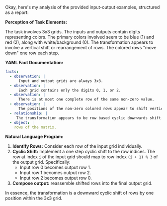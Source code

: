 Okay, here's my analysis of the provided input-output examples, structured as a report:

**Perception of Task Elements:**

The task involves 3x3 grids. The inputs and outputs contain digits representing colors. The primary colors involved seem to be blue (1) and red (2), along with white/background (0). The transformation appears to involve a vertical shift or rearrangement of rows. The colored rows "move down" one row each step.

**YAML Fact Documentation:**


```yaml
facts:
  - observation: |
      Input and output grids are always 3x3.
  - observation: |
      Each grid contains only the digits 0, 1, or 2.
  - observation: |
      There is at most one complete row of the same non-zero value.
  - observation: |
      The positions of the non-zero colored rows appear to shift vertically downwards between input and output.
  - relationship: |
     The transformation appears to be row based cyclic downwards shift.
  - object: |
    rows of the matrix.
```


**Natural Language Program:**

1.  **Identify Rows:** Consider each row of the input grid individually.
2.  **Cyclic Shift:** Implement a one step cyclic shift to the row indices. The row at index `i` of the input grid should map to row index `(i + 1) % 3` of the output grid. Specifically:
    -   Input row 0 becomes output row 1.
    -   Input row 1 becomes output row 2.
    -   Input row 2 becomes output row 0.
3. **Compose output:** reassemble shifted rows into the final output grid.

In essence, the transformation is a downward cyclic shift of rows by one position within the 3x3 grid.
